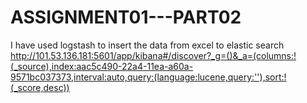# ASSIGNMENT01---PART02
I have used logstash to insert the data from excel to elastic search
http://101.53.136.181:5601/app/kibana#/discover?_g=()&_a=(columns:!(_source),index:aac5c490-22a4-11ea-a60a-9571bc037373,interval:auto,query:(language:lucene,query:''),sort:!(_score,desc))
